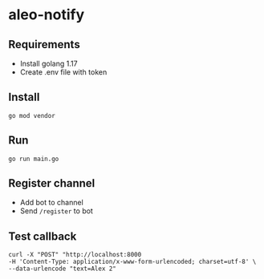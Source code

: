 # aleo-notify
## Requirements
- Install golang 1.17
- Create .env file with token

## Install
``go mod vendor``

## Run
``go run main.go``

## Register channel
- Add bot to channel
- Send ``/register`` to bot
## Test callback
``` 
curl -X "POST" "http://localhost:8000
-H 'Content-Type: application/x-www-form-urlencoded; charset=utf-8' \
--data-urlencode "text=Alex 2"
